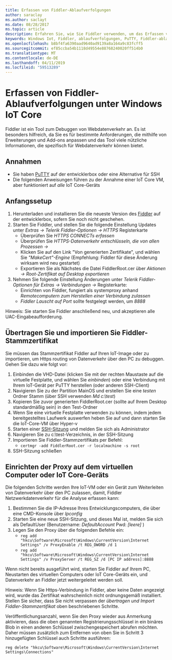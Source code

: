 ```yaml
---
title: Erfassen von Fiddler-Ablaufverfolgungen
author: saraclay
ms.author: saclayt
ms.date: 08/28/2017
ms.topic: article
description: Erfahren Sie, wie Sie Fiddler verwenden, um das Erfassen von Fiddler-ablaufverfolgungen unter Windows IoT Core.
keywords: Windows Iot, Fiddler, ablaufverfolgungen, PuTTY, Fiddler-ablaufverfolgungen
ms.openlocfilehash: b8bf4fa6390aad9640ad9139a8a164a9c83fcff5
ms.sourcegitcommit: ef85ccba54b1118d49554e88768240020ff514b0
ms.translationtype: MT
ms.contentlocale: de-DE
ms.lasthandoff: 04/11/2019
ms.locfileid: "59513289"
---
```

# <a name="capturing-fiddler-traces-on-windows-iot-core"></a>Erfassen von Fiddler-Ablaufverfolgungen unter Windows IoT Core

Fiddler ist ein Tool zum Debuggen von Webdatenverkehr an. Es ist besonders hilfreich, da Sie es für bestimmte Anforderungen, die mithilfe von Erweiterungen und Add-ons anpassen und das Tool viele nützliche Informationen, die spezifisch für Webdatenverkehr können bietet.

## <a name="assumptions"></a>Annahmen 

* Sie haben [PuTTY](http://www.putty.org/) auf der entwicklerbox oder eine Alternative für SSH
* Die folgenden Anweisungen führen zu der Annahme einer IoT Core VM, aber funktioniert auf *alle* IoT Core-Geräts

## <a name="initial-setup"></a>Anfangssetup

1. Herunterladen und installieren Sie die neueste Version des [Fiddler](http://www.telerik.com/fiddler/) auf der entwicklerbox, sofern Sie noch nicht geschehen.
2. Starten Sie Fiddler, und stellen Sie die folgende Einstellung Updates unter _Extras -> Telerik Fiddler-Optionen -> HTTPS_ Registerkarte
    * Überprüfen Sie _HTTPS CONNECTs erfassen_
    * Überprüfen Sie _HTTPS-Datenverkehr entschlüsseln, die von allen Prozessen ->_
    * Klicken Sie auf den Link "Von generierten Zertifikate", und wählen Sie _"MakeCert"-Engine_ (Empfehlung: Fiddler für diese Änderung wirksam wird neu gestartet)
    * Exportieren Sie als Nächstes die Datei FiddlerRoot.cer über _Aktionen -> Root-Zertifikat auf Desktop exportieren_
3. Nehmen Sie folgende Einstellung Änderungen unter _Telerik Fiddler-Optionen für Extras -> Verbindungen ->_ Registerkarte:
    * Einrichten von Fiddler, fungiert als systemproxy anhand _Remotecomputern zum Herstellen einer Verbindung zulassen_
    * _Fiddler Lauscht auf Port_ sollte festgelegt werden, um _8888_
  
Hinweis: Sie starten Sie Fiddler anschließend neu, und akzeptieren alle UAC-Eingabeaufforderung.

## <a name="transfer-and-import-fiddler-root-certificate"></a>Übertragen Sie und importieren Sie Fiddler-Stammzertifikat
Sie müssen das Stammzertifikat Fiddler auf Ihren IoT-Image oder zu importieren, um Https routing von Datenverkehr über den PC zu debuggen.  Gehen Sie dazu wie folgt vor:

1. Einbinden die VHD-Datei (klicken Sie mit der rechten Maustaste auf die virtuelle Festplatte, und wählen Sie _einbinden_) oder eine Verbindung mit Ihrem IoT-Gerät per PuTTY herstellen (oder anderen SSH-Client)
2. Navigieren Sie zu der Partition MainOS und erstellen Sie eine _testen_ Ordner Stamm (über SSH verwenden _Md c:\test_)
3. Kopieren Sie zuvor generierten FiddlerRoot.cer (sollte auf Ihrem Desktop standardmäßig sein) in den Test-Ordner
4. Wenn Sie eine virtuelle Festplatte verwenden zu können, indem jedem bereitgestelltes Laufwerk auswerfen heben Sie auf und dann starten Sie die IoT-Core-VM über Hyper-v
5. Starten einer [SSH-Sitzung](../connect-your-device/ssh.md) und melden Sie sich als Administrator 
6. Navigieren Sie zu c:\test-Verzeichnis, in der SSH-Sitzung
7. Importieren Sie Fiddler-Stammzertifikats per Befehl:
    * `certmgr -add FiddlerRoot.cer -r localmachine -s root`
8. SSH-Sitzung schließen


## <a name="setup-proxy-on-vm-or-iot-core-device"></a>Einrichten der Proxy auf dem virtuellen Computer oder IoT Core-Geräts
Die folgenden Schritte werden Ihre IoT-VM oder ein Gerät zum Weiterleiten von Datenverkehr über den PC zulassen, damit, Fiddler Netzwerkdatenverkehr für die Analyse erfassen kann:

1. Bestimmen Sie die IP-Adresse Ihres Entwicklungscomputers, die über eine CMD-Konsole über _Ipconfig_
2. Starten Sie eine neue SSH-Sitzung, und dieses Mal ist, melden Sie sich als DefaultUser (Benutzername: _DefaultAccount_ Pwd: _[leere]_ )
3. Legen Sie den Proxy über die folgenden Befehle ein:
    * `reg add "hkcu\Software\Microsoft\Windows\CurrentVersion\Internet Settings" /v ProxyEnable /t REG_DWORD /d 1`
    * `reg add "hkcu\Software\Microsoft\Windows\CurrentVersion\Internet Settings" /v ProxyServer /t REG_SZ /d [PC IP address]:8888`

Wenn nicht bereits ausgeführt wird, starten Sie Fiddler auf Ihrem PC, Neustarten des virtuellen Computers oder IoT Core-Geräts ein, und Datenverkehr an Fiddler jetzt weitergeleitet werden soll. 

Hinweis: Wenn Sie Https-Verbindung in Fiddler, aber keine Daten angezeigt wird, wurde das Zertifikat wahrscheinlich nicht ordnungsgemäß installiert. Stellen Sie sicher, dass Sie nicht verpassen der _übertragen und Import Fiddler-Stammzertifikat_ oben beschriebenen Schritte.

Veröffentlichungsanzahl, wenn Sie den Proxy wieder aus Anmerkung aktivieren, dass die oben genannten Registrierungsschlüssel in ein binäres Blob in einen anderen Schlüssel zwischengespeichert abrufen möchten. Daher müssen zusätzlich zum Entfernen von oben Sie in Schritt 3 hinzugefügten Schlüssel auch Schritte ausführen:

    reg delete "hkcu\Software\Microsoft\Windows\CurrentVersion\Internet Settings\Connections"
    
    
